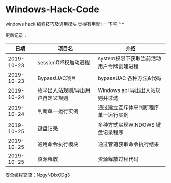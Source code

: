 # Windows-Hack-Code
 windows hack 编程技巧及通用模块  觉得有用就✨一下吧 ^ ^

 更新记录：

日期 | 项目名 |  介绍  
-|-|-
2019-10-23 | session0降权启动进程  | system权限下获取当前活动用户令牌创建进程 |
2019-10-23 | BypassUAC项目 | bypassUAC 各种方法&代码 |
2019-10-24 | 枚举出入站规则/导出用户自定义规则 | Windows api 导出出入站规则并过滤 |
2019-10-24 | 判断单一运行实例 | 通过建立互斥体来判断程序单一运行实例 |
2019-10-25 | 键盘记录 | 多种方式实现WINDOWS 键盘记录程序 |
2019-10-25 | 通用命令执行模块 | 通过管道获取命令执行结果 |
2019-10-25 | 资源释放 | 资源释放过程代码 |

安全编程交流：NzgyNDIxODg3

